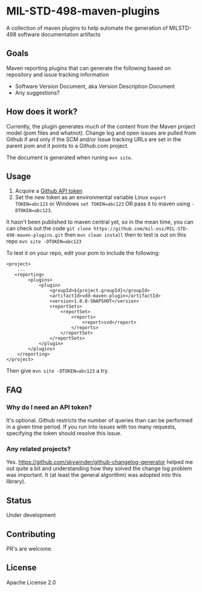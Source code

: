 # MIL-STD-498-maven-plugins
A collection of maven plugins to help automate the generation of MILSTD-498 software documentation artifacts

## Goals

Maven reporting plugins that can generate the following based on repository and issue tracking information

 - Software Version Document, aka Version Description Document
 - Any suggestions?
 
## How does it work?

Currently, the plugin generates much of the content from the Maven project model (pom files and whatnot). 
Change log and open issues are pulled from Github if and only if the SCM and/or Issue tracking URLs are set in the
parent pom and it points to a Github.com project.

The document is generated when runing `mvn site`.

## Usage

1. Acquire a [Github API token](https://github.com/settings/tokens)
2. Set the new token as an environmental variable Linux `export TOKEN=abc123` or Windows `set TOKEN=abc123` OR pass it to maven using `-DTOKEN=abc123`.

It hasn't been published to maven central yet, so in the mean time, you can can check out the code
`git clone https://github.com/mil-oss/MIL-STD-498-maven-plugins.git`
then
`mvn clean install`
then to test is out on this repo
`mvn site -DTOKEN=abc123`

To test it on your repo, edit your pom to include the following:

    <project>
        ...
       <reporting>
            <plugins>
                <plugin>
                    <groupId>${project.groupId}</groupId>
                    <artifactId>vdd-maven-plugin</artifactId>
                    <version>1.0.0-SNAPSHOT</version>
                    <reportSets>
                        <reportSet>
                            <reports>
                                <report>svd</report>
                            </reports>
                        </reportSet>
                    </reportSets>
                </plugin>
            </plugins>
        </reporting>
    </project>

Then give `mvn site -DTOKEN=abc123` a try.

## FAQ

### Why do I need an API token?

It's optional. Github restricts the number of queries than can be performed in a given time period. If you run into issues with too many requests, specifying the token should resolve this issue.

### Any related projects?

Yes. https://github.com/skywinder/github-changelog-generator helped me out quite a bit and understanding how they solved the change log problem was important. It (at least the general algorithm) was adopted into this library).

## Status

Under development

## Contributing
 
PR's are welcome. 


## License

Apache License 2.0
